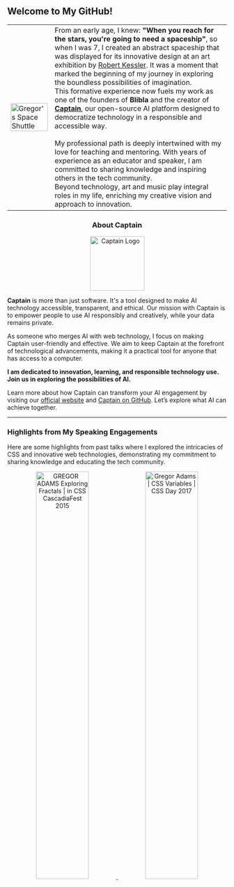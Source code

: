 ## Welcome to My GitHub!

<table>
    <tr>
        <td width="20%">
            <img src="https://github.com/pixelass/pixelass/assets/1148334/50103ab9-30cb-4868-983d-efeb4d99059e" alt="Gregor's Space Shuttle" width="100%"/>
        </td>
        <td>
            From an early age, I knew: <strong>"When you reach for the stars, you're going to need a spaceship"</strong>, so when I was 7, I created an abstract spaceship that was displayed for its innovative design at an art exhibition by <a href="https://www.robert-kessler.de">Robert Kessler</a>. It was a moment that marked the beginning of my journey in exploring the boundless possibilities of imagination.<br/>
            This formative experience now fuels my work as one of the founders of <strong>Blibla</strong> and the creator of <a href="https://blibla.com/captain"><strong>Captain</strong></a>, our open-source AI platform designed to democratize technology in a responsible and accessible way.<br/><br/>
            My professional path is deeply intertwined with my love for teaching and mentoring. With years of experience as an educator and speaker, I am committed to sharing knowledge and inspiring others in the tech community.<br/>
            Beyond technology, art and music play integral roles in my life, enriching my creative vision and approach to innovation.<br/>
        </td>
    </tr>
</table>


<h3 align="center">About Captain</h3>

<p align="center">
    <img src="https://github.com/pixelass/pixelass/assets/1148334/4077e074-50c4-4d36-9fff-43c345e733c3" alt="Captain Logo" width="125"/>
</p>

**Captain** is more than just software. It's a tool designed to make AI technology accessible, transparent, and ethical. Our mission with Captain is to empower people to use AI responsibly and creatively, while your data remains private.

As someone who merges AI with web technology, I focus on making Captain user-friendly and effective. We aim to keep Captain at the forefront of technological advancements, making it a practical tool for anyone that has access to a computer.

**I am dedicated to innovation, learning, and responsible technology use. Join us in exploring the possibilities of AI.**

Learn more about how Captain can transform your AI engagement by visiting our [official website](https://get-captain.com) and [Captain on GitHub](https://blibla.com/captain). Let’s explore what AI can achieve together.

---

### Highlights from My Speaking Engagements
Here are some highlights from past talks where I explored the intricacies of CSS and innovative web technologies, demonstrating my commitment to sharing knowledge and educating the tech community.

<p align="center">
    <a href="https://www.youtube.com/watch?v=Y2G4nhkBYkc">
        <img src="https://i.ytimg.com/vi/Y2G4nhkBYkc/maxresdefault.jpg" width="49%" alt="GREGOR ADAMS Exploring Fractals | in CSS CascadiaFest 2015" />
    </a>
    <a href="https://www.youtube.com/watch?v=Os6f2m8VDGU">
        <img src="https://i.ytimg.com/vi/Os6f2m8VDGU/maxresdefault.jpg" width="49%" alt="Gregor Adams | CSS Variables | CSS Day 2017" />
    </a>
</p>
